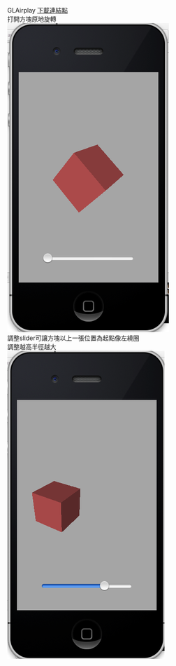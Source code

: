 GLAirplay
[下載連結點](https://developer.apple.com/library/ios/samplecode/GLAirplay/Introduction/Intro.html#//apple_ref/doc/uid/DTS40013259)
<br>打開方塊原地旋轉
<br><img src="pic8.png">
<br>調整slider可讓方塊以上一張位置為起點像左繞圈
<br>調整越高半徑越大
<br><img src="pic7.png">
